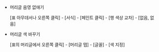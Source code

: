 - 머리글 음영 없애기

  [표 아무데서나 오른쪽 클릭] - [서식] - [페인트 클릭] - [행 색상 교차] - [없음, 없음]
  
- 머리글 색 바꾸기

  [표의 머리글에서 오른쪽 클릭] - [머리글 탭] - [글꼴] - [색 지정]
